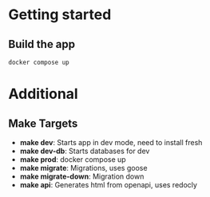 
# Getting started
## Build the app
```
docker compose up
```

# Additional
## Make Targets

- **make dev**: Starts app in dev mode, need to install fresh
- **make dev-db**: Starts databases for dev
- **make prod**: docker compose up
- **make migrate**: Migrations, uses goose
- **make migrate-down**: Migration down
- **make api**: Generates html from openapi, uses redocly 
